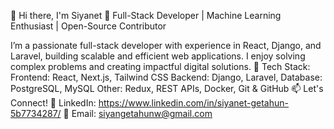 👋 Hi there, I'm Siyanet
🚀 Full-Stack Developer | Machine Learning Enthusiast | Open-Source Contributor

I’m a passionate full-stack developer with experience in React, Django, and Laravel, building scalable and efficient web applications. I enjoy solving complex problems and creating impactful digital solutions. 
🔧 Tech Stack:
Frontend: React, Next.js, Tailwind CSS
Backend: Django, Laravel, 
Database: PostgreSQL, MySQL
Other: Redux, REST APIs,  Docker, Git & GitHub
📫 Let's Connect!
💼 LinkedIn: https://www.linkedin.com/in/siyanet-getahun-5b7734287/
📧 Email: siyangetahunw@gmail.com

<!---
siyanet/siyanet is a ✨ special ✨ repository because its `README.md` (this file) appears on your GitHub profile.
You can click the Preview link to take a look at your changes.
--->
